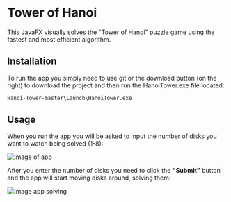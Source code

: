 # Tower of Hanoi

This JavaFX visually solves the "Tower of Hanoi" puzzle game using the fastest and most efficient algorithm.

## Installation

To run the app you simply need to use git or the download button (on the right) to download the project and then run the HanoiTower.exe file located:

```bash
Hanoi-Tower-master\Launch\HanoiTower.exe
```

## Usage

When you run the app you will be asked to input the number of disks you want to watch being solved (1-8):

![image of app](https://scontent.fsof9-1.fna.fbcdn.net/v/t1.15752-9/118985651_629849534384626_4226854413863268636_n.png?_nc_cat=104&_nc_sid=b96e70&_nc_ohc=Msz6SBeQxDoAX9i0ki8&_nc_ht=scontent.fsof9-1.fna&oh=3fa09b8be8c24357c8419ffd40ade00d&oe=5F7CE00D)

After you enter the number of disks you need to click the **"Submit"** button and the app will start moving disks around, solving them:

![image app solving](https://scontent.fsof9-1.fna.fbcdn.net/v/t1.15752-9/118874591_370557413945548_2079317380555531183_n.png?_nc_cat=101&_nc_sid=b96e70&_nc_ohc=Gsm0J3MBFn8AX_WnWGP&_nc_ht=scontent.fsof9-1.fna&oh=8ed0f07b390dd94c0f527ed72dc1c521&oe=5F7EA813)




